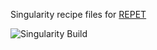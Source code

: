 Singularity recipe files for [REPET](https://urgi.versailles.inra.fr/Tools/REPET)

![Singularity Build](https://github.com/powerPlant/repet-srf/workflows/Singularity%20Build/badge.svg)
